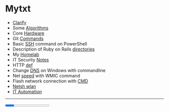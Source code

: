 # Mytxt

* [Clarify](bpuntu.md) 
* Some [Algorithms](algorithmsDef.md)
* Core [Hardware](coreHardware.md)
* Git [Commands](git_common_quiz.md)
* Basic [SSH](SSHconnection.md) command on PowerShell
* Description of Ruby on Rails [directories](RubyOnRailsDirectoryStructure.md)
* My [Homelab](homelab.md)
* IT Security [Notes](ITSecurityShortInfo.md)
* HTTP [def](httpdef.md)
* Change [DNS](cdowwt.md) on Windows with commandline 
* Net [speed](cnswwmic.md) with WMIC command
* Flash network connection with [CMD](DATNLWCMD.md)
* [Netsh wlan](netshwlan.md)
* [IT Automation](IT_Automation.md)


<hr>

<progress></progress>
